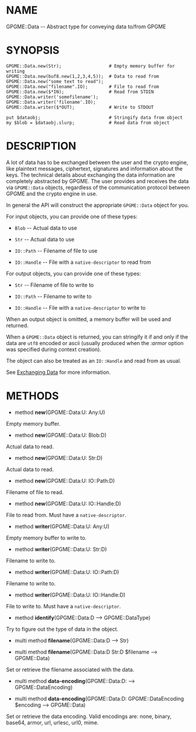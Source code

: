NAME
====

GPGME::Data -- Abstract type for conveying data to/from GPGME

SYNOPSIS
========

    GPGME::Data.new(Str);                  # Empty memory buffer for writing
    GPGME::Data.new(buf8.new(1,2,3,4,5));  # Data to read from
    GPGME::Data.new("some text to read");
    GPGME::Data.new("filename".IO);        # File to read from
    GPGME::Data.new($*IN);                 # Read from STDIN
    GPGME::Data.writer('somefilename');
    GPGME::Data.writer('filename'.IO);
    GPGME::Data.writer($*OUT);             # Write to STDOUT

    put $dataobj;                          # Stringify data from object
    my $blob = $dataobj.slurp;             # Read data from object

DESCRIPTION
===========

A lot of data has to be exchanged between the user and the crypto engine, like plaintext messages, ciphertext, signatures and information about the keys. The technical details about exchanging the data information are completely abstracted by GPGME. The user provides and receives the data via `GPGME::Data` objects, regardless of the communication protocol between GPGME and the crypto engine in use.

In general the API will construct the appropriate `GPGME::Data` object for you.

For input objects, you can provide one of these types:

  * `Blob` -- Actual data to use

  * `Str` -- Actual data to use

  * `IO::Path` -- Filename of file to use

  * `IO::Handle` -- File with a `native-descriptor` to read from

For output objects, you can provide one of these types:

  * `Str` -- Filename of file to write to

  * `IO::Path` -- Filename to write to

  * `IO::Handle` -- File with a `native-descriptor` to write to

When an output object is omitted, a memory buffer will be used and returned.

When a `GPGME::Data` object is returned, you can stringify it if and only if the data are `utf8` encoded or ascii (usually produced when the *:armor* option was specified during context creation).

The object can also be treated as an `IO::Handle` and read from as usual.

See [Exchanging Data](https://gnupg.org/documentation/manuals/gpgme/Exchanging-Data.html) for more information.

METHODS
=======

  * method **new**(GPGME::Data:U: Any:U)

Empty memory buffer.

  * method **new**(GPGME::Data:U: Blob:D)

Actual data to read.

  * method **new**(GPGME::Data:U: Str:D)

Actual data to read.

  * method **new**(GPGME::Data:U: IO::Path:D)

Filename of file to read.

  * method **new**(GPGME::Data:U: IO::Handle:D)

File to read from. Must have a `native-descriptor`.

  * method **writer**(GPGME::Data:U: Any:U)

Empty memory buffer to write to.

  * method **writer**(GPGME::Data:U: Str:D)

Filename to write to.

  * method **writer**(GPGME::Data:U: IO::Path:D)

Filename to write to.

  * method **writer**(GPGME::Data:U: IO::Handle:D)

File to write to. Must have a `native-descriptor`.

  * method **identify**(GPGME::Data:D --> GPGME::DataType)

Try to figure out the type of data in the object.

  * multi method **filename**(GPGME::Data:D --> Str)

  * multi method **filename**(GPGME::Data:D Str:D $filename --> GPGME::Data)

Set or retrieve the filename associated with the data.

  * multi method **data-encoding**(GPGME::Data:D: --> GPGME::DataEncoding)

  * multi method **data-encoding**(GPGME::Data:D: GPGME::DataEncoding $encoding --> GPGME::Data)

Set or retrieve the data encoding. Valid encodings are: none, binary, base64, armor, url, urlesc, url0, mime.

